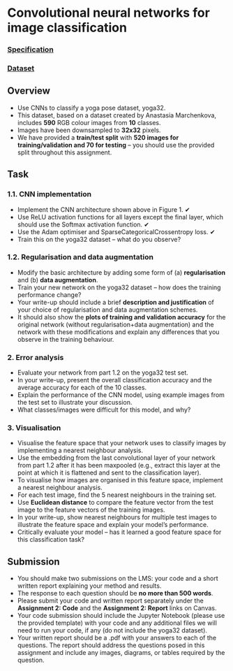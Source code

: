 # Convolutional neural networks for image classification

### [Specification](resources/ass2-spec.pdf)

### [Dataset](resources/yoga32.zip)



## Overview

* Use CNNs to classify a yoga pose dataset, yoga32.
* This dataset, based on a dataset created by Anastasia Marchenkova, includes **590** RGB colour images from **10** classes.
* Images have been downsampled to **32x32** pixels.
* We have provided a **train/test split** with **520 images for training/validation and 70 for testing** – you should use the provided split throughout this assignment.



## Task

### 1.1. CNN implementation

* Implement the CNN architecture shown above in Figure 1. ✔
* Use ReLU activation functions for all layers except the final layer, which should use the Softmax activation function. ✔
* Use the Adam optimiser and SparseCategoricalCrossentropy loss. ✔
* Train this on the yoga32 dataset – what do you observe?

### 1.2. Regularisation and data augmentation

* Modify the basic architecture by adding some form of (a) **regularisation** and (b) **data augmentation**.
* Train your new network on the yoga32 dataset – how does the training performance change?
* Your write-up should include a brief **description and justification** of your choice of regularisation
  and data augmentation schemes.
* It should also show the **plots of training and validation accuracy** for the original network (without regularisation+data augmentation) and the network with these modifications and explain any differences that you observe in the training behaviour.

### 2. Error analysis

* Evaluate your network from part 1.2 on the yoga32 test set.
* In your write-up, present the overall classification accuracy and the average accuracy for each of the 10 classes.
* Explain the performance of the CNN model, using example images from the test set to illustrate your discussion.
* What classes/images were difficult for this model, and why?

### 3. Visualisation

* Visualise the feature space that your network uses to classify images by implementing a nearest neighbour analysis.
* Use the embedding from the last convolutional layer of your network from part 1.2 after it has been maxpooled (e.g., extract this layer at the point at which it is flattened and sent to the classification layer).
* To visualise how images are organised in this feature space, implement a nearest neighbour analysis.
* For each test image, find the 5 nearest neighbours in the training set.
* Use **Euclidean distance** to compare the feature vector from the test image to the feature vectors of the training images.
* In your write-up, show nearest neighbours for multiple test images to illustrate the feature space and explain your model’s performance.
* Critically evaluate your model – has it learned a good feature space for this classification task?



## Submission

* You should make two submissions on the LMS: your code and a short written report explaining your method and results.
* The response to each question should be **no more than 500 words**.
* Please submit your code and written report separately under the **Assignment 2: Code** and the **Assignment 2: Report** links on Canvas.
* Your code submission should include the Jupyter Notebook (please use the provided template) with your code and any additional files we will need to run your code, if any (do not include the yoga32 dataset).
* Your written report should be a .pdf with your answers to each of the questions. The report should address the questions posed in this assignment and include any images, diagrams, or tables required by the question.

